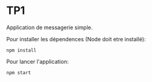 # TP1

Application de messagerie simple.

Pour installer les dépendences (Node doit etre installé):

```angular2html
npm install
```

Pour lancer l'application: 

```angular2html
npm start
```